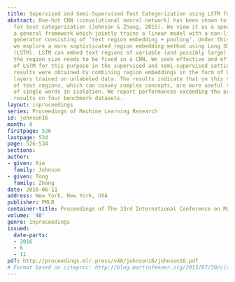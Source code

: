 ```yaml
---
title: Supervised and Semi-Supervised Text Categorization using LSTM for Region Embeddings
abstract: One-hot CNN (convolutional neural network) has been shown to be effective
  for text categorization (Johnson & Zhang, 2015). We view it as a special case of
  a general framework which jointly trains a linear model with a non-linear feature
  generator consisting of ‘text region embedding + pooling’. Under this framework,
  we explore a more sophisticated region embedding method using Long Short-Term Memory
  (LSTM). LSTM can embed text regions of variable (and possibly large) sizes, whereas
  the region size needs to be fixed in a CNN. We seek effective and efficient use
  of LSTM for this purpose in the supervised and semi-supervised settings. The best
  results were obtained by combining region embeddings in the form of LSTM and convolution
  layers trained on unlabeled data. The results indicate that on this task, embeddings
  of text regions, which can convey complex concepts, are more useful than embeddings
  of single words in isolation. We report performances exceeding the previous best
  results on four benchmark datasets.
layout: inproceedings
series: Proceedings of Machine Learning Research
id: johnson16
month: 0
firstpage: 526
lastpage: 534
page: 526-534
sections: 
author:
- given: Rie
  family: Johnson
- given: Tong
  family: Zhang
date: 2016-06-11
address: New York, New York, USA
publisher: PMLR
container-title: Proceedings of The 33rd International Conference on Machine Learning
volume: '48'
genre: inproceedings
issued:
  date-parts:
  - 2016
  - 6
  - 11
pdf: http://proceedings.mlr.press/v48/johnson16/johnson16.pdf
# Format based on citeproc: http://blog.martinfenner.org/2013/07/30/citeproc-yaml-for-bibliographies/
---
```

